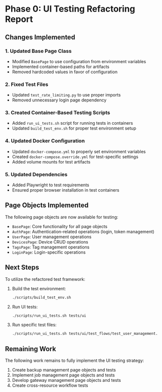 # Phase 0: UI Testing Refactoring Report

## Changes Implemented

### 1. Updated Base Page Class
- Modified `BasePage` to use configuration from environment variables
- Implemented container-based paths for artifacts
- Removed hardcoded values in favor of configuration

### 2. Fixed Test Files
- Updated `test_rate_limiting.py` to use proper imports
- Removed unnecessary login page dependency

### 3. Created Container-Based Testing Scripts
- Added `run_ui_tests.sh` script for running tests in containers
- Updated `build_test_env.sh` for proper test environment setup

### 4. Updated Docker Configuration
- Updated `docker-compose.yml` to properly set environment variables
- Created `docker-compose.override.yml` for test-specific settings
- Added volume mounts for test artifacts

### 5. Updated Dependencies
- Added Playwright to test requirements
- Ensured proper browser installation in test containers

## Page Objects Implemented

The following page objects are now available for testing:
- `BasePage`: Core functionality for all page objects
- `AuthPage`: Authentication-related operations (login, token management)
- `UserPage`: User management operations
- `DevicesPage`: Device CRUD operations
- `TagsPage`: Tag management operations
- `LoginPage`: Login-specific operations

## Next Steps

To utilize the refactored test framework:

1. Build the test environment:
   ```bash
   ./scripts/build_test_env.sh
   ```

2. Run UI tests:
   ```bash
   ./scripts/run_ui_tests.sh tests/ui
   ```

3. Run specific test files:
   ```bash
   ./scripts/run_ui_tests.sh tests/ui/test_flows/test_user_management.py
   ```

## Remaining Work

The following work remains to fully implement the UI testing strategy:
1. Create backup management page objects and tests
2. Implement job management page objects and tests
3. Develop gateway management page objects and tests
4. Create cross-resource workflow tests 